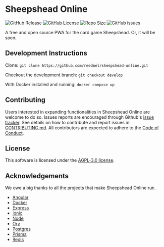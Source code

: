 # Sheepshead Online

![GitHub Release](https://img.shields.io/github/v/release/reednel/sheepshead-online) [![GitHub License](https://img.shields.io/github/license/reednel/sheepshead-online?color=purple)](https://github.com/reednel/sheepshead-online/blob/main/LICENSE) [![Repo Size](https://img.shields.io/github/repo-size/reednel/sheepshead-online)](https://github.com/reednel/sheepshead-online) ![GitHub issues](https://img.shields.io/github/issues/reednel/sheepshead-online)

A free and open source PWA for the card game Sheepshead. Or, it will be soon.

## Development Instructions

Clone: `git clone https://github.com/reednel/sheepshead-online.git`

Checkout the development branch: `git checkout develop`

With Docker installed and running: `docker compose up`

## Contributing

Users interested in expanding functionalities in Sheepshead Online are welcome to do so. Issues reports are encouraged through Github's [issue tracker](https://github.com/reednel/sheepshead-online/issues). See details on how to contribute and report issues in [CONTRIBUTING.md](CONTRIBUTING.md). All contributors are expected to adhere to the [Code of Conduct](CODE_OF_CONDUCT.md).

## License

This software is licensed under the [AGPL-3.0 license](LICENSE).

## Acknowledgements

We owe a big thanks to all the projects that make Sheepshead Online run.

- [Angular](https://github.com/angular)
- [Docker](https://github.com/docker)
- [Express](https://github.com/expressjs)
- [Ionic](https://github.com/ionic-team)
- [Node](https://github.com/nodejs)
- [Ory](https://github.com/ory)
- [Postgres](https://github.com/postgres)
- [Prisma](https://github.com/prisma)
- [Redis](https://github.com/redis)
